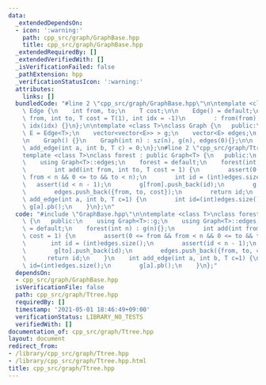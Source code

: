 ```yaml
---
data:
  _extendedDependsOn:
  - icon: ':warning:'
    path: cpp_src/graph/GraphBase.hpp
    title: cpp_src/graph/GraphBase.hpp
  _extendedRequiredBy: []
  _extendedVerifiedWith: []
  _isVerificationFailed: false
  _pathExtension: hpp
  _verificationStatusIcon: ':warning:'
  attributes:
    links: []
  bundledCode: "#line 2 \"cpp_src/graph/GraphBase.hpp\"\n\ntemplate <class T>\nclass\
    \ Edge {\n    int from, to;\n    T cost;\n\n    Edge() = default;\n    Edge(int\
    \ from, int to, T cost = T(1), int idx = -1)\n        : from(from), to(to), cost(cost),\
    \ idx(idx) {}\n};\n\ntemplate <class T>\nclass Graph {\n   public:\n    using\
    \ E = Edge<T>;\n    vector<vector<E>> > g;\n    vector<E> edges;\n    int sz;\n\
    \n    Graph() {}\n    Graph(int n) : sz(n), g(n), edges(0){};\n\n    virtual void\
    \ add_edge(int a, int b, T c) = 0;\n};\n#line 2 \"cpp_src/graph/Ttree.hpp\"\n\n\
    template <class T>\nclass forest : public Graph<T> {\n   public:\n    using Graph<T>::g;\n\
    \    using Graph<T>::edges;\n    forest = default;\n    forest(int n) : g(n){};\n\
    \        int add(int from, int to, T cost = 1) {\n        assert(0 <= from &&\
    \ from < n && 0 <= to && to < n);\n        int id = (int)edges.size();\n     \
    \   assert(id < n - 1);\n        g[from].push_back(id);\n        g[to].push_back(id);\n\
    \        edges.push_back({from, to, cost});\n        return id;\n    }\n    int\
    \ add_edge(int a, int b, T c=1) {\n        int id=(int)edges.size();\n       \
    \ g[a].pb();\n    }\n};\n"
  code: "#include \"GraphBase.hpp\"\n\ntemplate <class T>\nclass forest : public Graph<T>\
    \ {\n   public:\n    using Graph<T>::g;\n    using Graph<T>::edges;\n    forest\
    \ = default;\n    forest(int n) : g(n){};\n        int add(int from, int to, T\
    \ cost = 1) {\n        assert(0 <= from && from < n && 0 <= to && to < n);\n \
    \       int id = (int)edges.size();\n        assert(id < n - 1);\n        g[from].push_back(id);\n\
    \        g[to].push_back(id);\n        edges.push_back({from, to, cost});\n  \
    \      return id;\n    }\n    int add_edge(int a, int b, T c=1) {\n        int\
    \ id=(int)edges.size();\n        g[a].pb();\n    }\n};"
  dependsOn:
  - cpp_src/graph/GraphBase.hpp
  isVerificationFile: false
  path: cpp_src/graph/Ttree.hpp
  requiredBy: []
  timestamp: '2021-05-01 18:46:49+09:00'
  verificationStatus: LIBRARY_NO_TESTS
  verifiedWith: []
documentation_of: cpp_src/graph/Ttree.hpp
layout: document
redirect_from:
- /library/cpp_src/graph/Ttree.hpp
- /library/cpp_src/graph/Ttree.hpp.html
title: cpp_src/graph/Ttree.hpp
---
```

